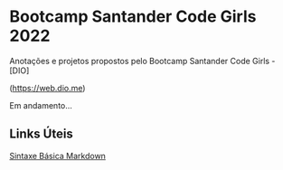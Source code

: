 # Bootcamp Santander Code Girls 2022
Anotações e projetos propostos pelo Bootcamp Santander Code Girls - [DIO]

(https://web.dio.me)

Em andamento...

## Links Úteis
[Sintaxe Básica Markdown](https://www.markdownguide.org/basic-syntax/)